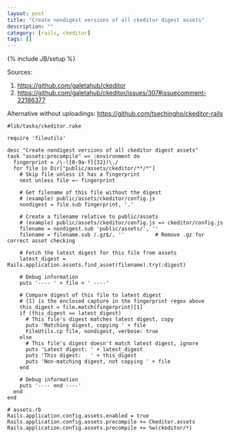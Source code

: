 ```yaml
---
layout: post
title: "Create nondigest versions of all ckeditor digest assets"
description: ""
category: [rails, ckeditor] 
tags: []
---
```

{% include JB/setup %}


Sources:

1. <https://github.com/galetahub/ckeditor>
2. <https://github.com/galetahub/ckeditor/issues/307#issuecomment-22186377>

Alternative without uploadings: <https://github.com/tsechingho/ckeditor-rails>

    #lib/tasks/ckeditor.rake

    require 'fileutils'

    desc "Create nondigest versions of all ckeditor digest assets"
    task "assets:precompile" => :environment do
      fingerprint = /\-([0-9a-f]{32})\./
      for file in Dir["public/assets/ckeditor/**/*"]
        # Skip file unless it has a fingerprint
        next unless file =~ fingerprint

        # Get filename of this file without the digest
        # (example) public/assets/ckeditor/config.js
        nondigest = file.sub fingerprint, '.'

        # Create a filename relative to public/assets
        # (example) public/assets/ckeditor/config.js => ckeditor/config.js
        filename = nondigest.sub 'public/assets/', ''
        filename = filename.sub /.gz$/, ''          # Remove .gz for correct asset checking

        # Fetch the latest digest for this file from assets
        latest_digest = Rails.application.assets.find_asset(filename).try(:digest)

        # Debug information
        puts '---- ' + file + ' ----'

        # Compare digest of this file to latest digest
        # [1] is the enclosed capture in the fingerprint regex above
        this_digest = file.match(fingerprint)[1]
        if (this_digest == latest_digest)
          # This file's digest matches latest digest, copy
          puts 'Matching digest, copying ' + file
          FileUtils.cp file, nondigest, verbose: true
        else
          # This file's digest doesn't match latest digest, ignore
          puts 'Latest digest: ' + latest_digest
          puts 'This digest:   ' + this_digest
          puts 'Non-matching digest, not copying ' + file
        end

        # Debug information
        puts '---- end ----'
      end
    end

    # assets.rb
    Rails.application.config.assets.enabled = true
    Rails.application.config.assets.precompile += Ckeditor.assets
    Rails.application.config.assets.precompile += %w(ckeditor/*)


